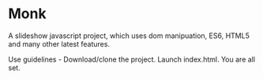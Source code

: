 # Monk

A slideshow javascript project, which uses dom manipuation, ES6, HTML5 and many other latest features.

Use guidelines - Download/clone the project. Launch index.html. You are all set.
